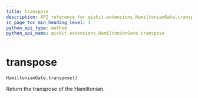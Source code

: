 ```yaml
---
title: transpose
description: API reference for qiskit.extensions.HamiltonianGate.transpose
in_page_toc_min_heading_level: 1
python_api_type: method
python_api_name: qiskit.extensions.HamiltonianGate.transpose
---
```


# transpose

<span id="qiskit.extensions.HamiltonianGate.transpose" />

`HamiltonianGate.transpose()`

Return the transpose of the Hamiltonian.

